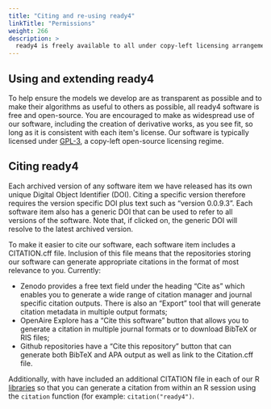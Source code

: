 ```yaml
---
title: "Citing and re-using ready4"
linkTitle: "Permissions"
weight: 266
description: >
  ready4 is freely available to all under copy-left licensing arrangements and is easy to appropriately cite.
---
```


## Using and extending ready4
To help ensure the models we develop are as transparent as possible and to make their algorithms as useful to others as possible, all ready4 software is free and open-source. You are encouraged to make as widespread use of our software, including the creation of derivative works, as you see fit, so long as it is consistent with each item's license. Our software is typically licensed under [GPL-3](https://ready4-dev.github.io/ready4/LICENSE.html), a copy-left open-source licensing regime.

## Citing ready4
Each archived version of any software item we have released has its own unique Digital Object Identifier (DOI). Citing a specific version therefore requires the version specific DOI plus text such as “version 0.0.9.3”.  Each software item also has a generic DOI that can be used to refer to all versions of the software. Note that, if clicked on, the generic DOI will resolve to the latest archived version.

To make it easier to cite our software, each software item includes a CITATION.cff file. Inclusion of this file means that the repositories storing our software can generate appropriate citations in the format of most relevance to you. Currently:
 - Zenodo provides a free text field under the heading “Cite as” which enables you to generate a wide range of citation manager and journal specific citation outputs. There is also an “Export” tool that will generate citation metadata in multiple output formats;
 -	OpenAire Explore has a “Cite this software” button that allows you to generate a citation in multiple journal formats or to download BibTeX or RIS files;
 - Github repositories have a “Cite this repository” button that can generate both BibTeX and APA output as well as link to the Citation.cff file.

Additionally, with have included an additional CITATION file in each of our R [libraries](../../publications/libraries/) so that you can generate a citation from within an R session using the `citation` function (for example: `citation("ready4")`.
